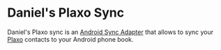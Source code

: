 # Daniel's Plaxo Sync

Daniel's Plaxo sync is an [Android Sync Adapter](http://developer.android.com/reference/android/content/AbstractThreadedSyncAdapter.html) that allows to sync your [Plaxo](http://www.plaxo.com) contacts to your Android phone book. 